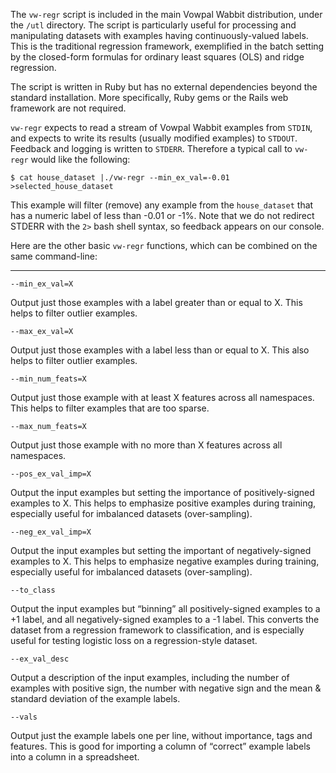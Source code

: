 The `vw-regr` script is included in the main Vowpal Wabbit distribution, under the `/utl` directory. The script is particularly useful for processing and manipulating datasets with examples having continuously-valued labels. This is the traditional regression framework, exemplified in the batch setting by the closed-form formulas for ordinary least squares (OLS) and ridge regression.

The script is written in Ruby but has no external dependencies beyond the standard installation. More specifically, Ruby gems or the Rails web framework are not required.

`vw-regr` expects to read a stream of Vowpal Wabbit examples from `STDIN`, and expects to write its results (usually modified examples) to `STDOUT`. Feedback and logging is written to `STDERR`. Therefore a typical call to `vw-regr` would like the following:

    $ cat house_dataset |./vw-regr --min_ex_val=-0.01 >selected_house_dataset

This example will filter (remove) any example from the `house_dataset` that has a numeric label of less than -0.01 or -1%. Note that we do not redirect STDERR with the `2>` bash shell syntax, so feedback appears on our console.

Here are the other basic `vw-regr` functions, which can be combined on the same command-line:

***
    --min_ex_val=X
Output just those examples with a label greater than or equal to X. This helps to filter outlier examples.

    --max_ex_val=X
Output just those examples with a label less than or equal to X. This also helps to filter outlier examples.

    --min_num_feats=X
Output just those example with at least X features across all namespaces. This helps to filter examples that are too sparse.

    --max_num_feats=X
Output just those example with no more than X features across all namespaces.

    --pos_ex_val_imp=X
Output the input examples but setting the importance of positively-signed examples to X. This helps to emphasize positive examples during training, especially useful for imbalanced datasets (over-sampling).

    --neg_ex_val_imp=X
Output the input examples but setting the important of negatively-signed examples to X. This helps to emphasize negative examples during training, especially useful for imbalanced datasets (over-sampling).

    --to_class
Output the input examples but &ldquo;binning&rdquo; all positively-signed examples to a +1 label, and all negatively-signed examples to a -1 label. This converts the dataset from a regression framework to classification, and is especially useful for testing logistic loss on a regression-style dataset.

    --ex_val_desc
Output a description of the input examples, including the number of examples with positive sign, the number with negative sign and the mean & standard deviation of the example labels.

    --vals
Output just the example labels one per line, without importance, tags and features. This is good for importing a column of &ldquo;correct&rdquo; example labels into a column in a spreadsheet.
